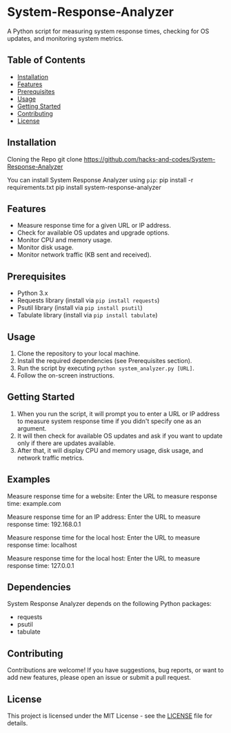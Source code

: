 # System-Response-Analyzer

A Python script for measuring system response times, checking for OS updates, and monitoring system metrics.

## Table of Contents

- [Installation](#installation)
- [Features](#features)
- [Prerequisites](#prerequisites)
- [Usage](#usage)
- [Getting Started](#getting-started)
- [Contributing](#contributing)
- [License](#license)

## Installation

Cloning the Repo
git clone https://github.com/hacks-and-codes/System-Response-Analyzer

You can install System Response Analyzer using `pip`:
pip install -r requirements.txt
pip install system-response-analyzer


## Features
- Measure response time for a given URL or IP address.
- Check for available OS updates and upgrade options.
- Monitor CPU and memory usage.
- Monitor disk usage.
- Monitor network traffic (KB sent and received).

## Prerequisites
- Python 3.x
- Requests library (install via `pip install requests`)
- Psutil library (install via `pip install psutil`)
- Tabulate library (install via `pip install tabulate`)

## Usage

1. Clone the repository to your local machine.
2. Install the required dependencies (see Prerequisites section).
3. Run the script by executing `python system_analyzer.py [URL]`.
4. Follow the on-screen instructions.

## Getting Started
1. When you run the script, it will prompt you to enter a URL or IP address to measure system response time if you didn't specify one as an argument.
2. It will then check for available OS updates and ask if you want to update only if there are updates available.
3. After that, it will display CPU and memory usage, disk usage, and network traffic metrics.

## Examples

Measure response time for a website:
Enter the URL to measure response time: example.com

Measure response time for an IP address:
Enter the URL to measure response time: 192.168.0.1

Measure response time for the local host:
Enter the URL to measure response time: localhost

Measure response time for the local host:
Enter the URL to measure response time: 127.0.0.1

## Dependencies

System Response Analyzer depends on the following Python packages:

- requests
- psutil
- tabulate

## Contributing
Contributions are welcome! If you have suggestions, bug reports, or want to add new features, please open an issue or submit a pull request.

## License
This project is licensed under the MIT License - see the [LICENSE](LICENSE) file for details.
